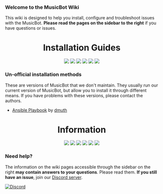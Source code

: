 ### Welcome to the MusicBot Wiki
This wiki is designed to help you install, configure and troubleshoot issues with the MusicBot. **Please read the pages on the sidebar to the right** if you have questions or issues.

<h1 align="center">Installation Guides</h1>

<p align="center">
<a href="https://github.com/SexualRhinoceros/MusicBot/wiki/Guide-for-Windows"><img src="http://i.imgur.com/H3c2tJ8.png"></a>
<a href="https://github.com/SexualRhinoceros/MusicBot/wiki/Guide-for-Ubuntu"><img src="http://i.imgur.com/iqvMAWb.png"></a>
<a href="https://github.com/SexualRhinoceros/MusicBot/wiki/Guide-for-OSX"><img src="http://i.imgur.com/9vjcnNY.png"></a>
<a href="https://github.com/SexualRhinoceros/MusicBot/wiki/Guide-for-Raspbian"><img src="http://i.imgur.com/v8FctVF.png"></a>
<a href="https://github.com/SexualRhinoceros/MusicBot/wiki/Guide-for-Debian"><img src="http://i.imgur.com/OUwHaXO.png"></a>
<a href="https://github.com/SexualRhinoceros/MusicBot/wiki/Guide-for-Docker"><img src="http://i.imgur.com/L6WQOD2.png"></a>
</p>

### Un-official installation methods

These are versions of MusicBot that we don't maintain. They usually run our current version of MusicBot, but allow you to install it through different means. If you have problems with these versions, please contact the authors.

* [Ansible Playbook](https://github.com/dmuth/MusicBot-Ansible) by [dmuth](https://github.com/dmuth)

<h1 align="center">Information</h1>

<p align="center">
<a href="https://github.com/SexualRhinoceros/MusicBot/wiki/Commands"><img src="http://i.imgur.com/XM9wM2Z.png"></a>
<a href="https://github.com/SexualRhinoceros/MusicBot/wiki/Configuration"><img src="http://i.imgur.com/lUGD3uG.png"></a>
<a href="https://github.com/SexualRhinoceros/MusicBot/wiki/Permissions"><img src="http://i.imgur.com/xSwNPI2.png"></a>
<a href="https://github.com/SexualRhinoceros/MusicBot/wiki/Updating"><img src="http://i.imgur.com/WKG0qo0.png"></a>
<a href="https://github.com/SexualRhinoceros/MusicBot/wiki/Modification"><img src="http://i.imgur.com/Xluk1hv.png"></a>
<a href="https://github.com/SexualRhinoceros/MusicBot/wiki/FAQ"><img src="http://i.imgur.com/iVHLcAU.png"></a>
</p>

### Need help?
The information on the wiki pages accessible through the sidebar on the right **may contain answers to your questions**. Please read them. **If you still have an issue**, join our [Discord server](http://discord.gg/bots).

[![Discord](https://discordapp.com/api/guilds/129489631539494912/widget.png)](http://discord.gg/bots)